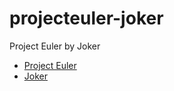 # projecteuler-joker
Project Euler by Joker

* [Project Euler](https://projecteuler.net/)
* [Joker](https://github.com/candid82/joker)
